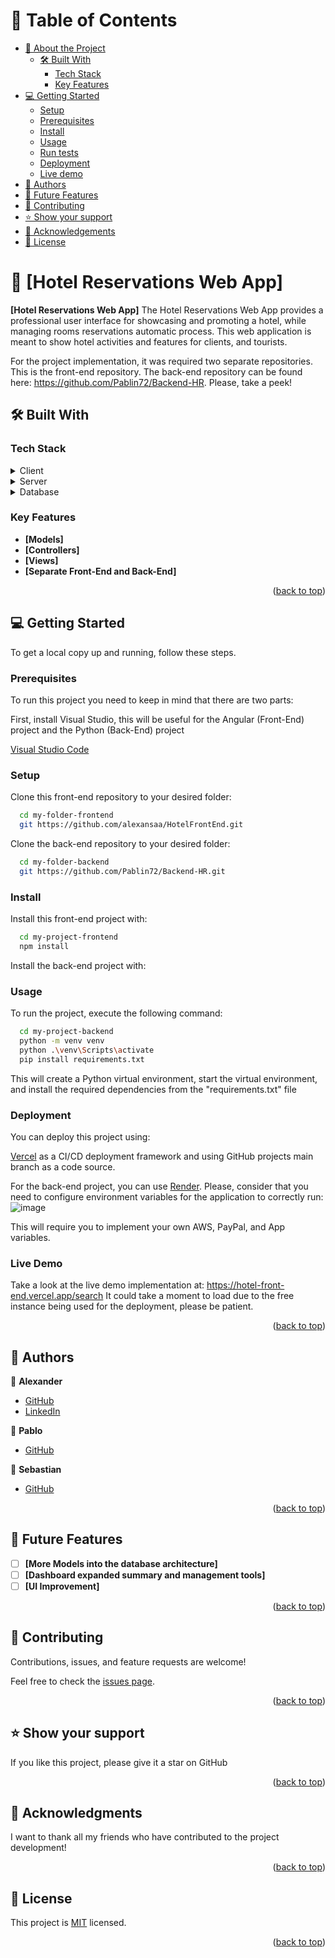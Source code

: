 <a name="readme-top"></a>

# 📗 Table of Contents

- [📖 About the Project](#about-project)
  - [🛠 Built With](#built-with)
    - [Tech Stack](#tech-stack)
    - [Key Features](#key-features)
- [💻 Getting Started](#getting-started)
  - [Setup](#setup)
  - [Prerequisites](#prerequisites)
  - [Install](#install)
  - [Usage](#usage)
  - [Run tests](#run-tests)
  - [Deployment](#triangular_flag_on_post-deployment)
  - [Live demo](#live-demo)
- [👥 Authors](#authors)
- [🔭 Future Features](#future-features)
- [🤝 Contributing](#contributing)
- [⭐️ Show your support](#support)
- [🙏 Acknowledgements](#acknowledgements)
- [📝 License](#license)

# 📖 [Hotel Reservations Web App] <a name="about-project"></a>

**[Hotel Reservations Web App]**
The Hotel Reservations Web App provides a professional user interface for showcasing and promoting a hotel, while managing rooms reservations automatic process. This web application is meant to show hotel activities and features for clients, and tourists.

For the project implementation, it was required two separate repositories. This is the front-end repository. The back-end repository can be found here: https://github.com/Pablin72/Backend-HR. Please, take a peek!

## 🛠 Built With <a name="built-with"></a>

### Tech Stack <a name="tech-stack"></a>

<details>
  <summary>Client</summary>
  <ul>
    <li><a href="https://developer.mozilla.org/en-US/docs/Web/HTML">HTML</a></li>
    <li><a href="https://developer.mozilla.org/en-US/docs/Web/css">CSS</a></li>
    <li><a href="https://developer.mozilla.org/es/docs/Web/JavaScript">JavaScript</a></li>
    <li><a href="https://angular.io/">Angular</a></li>
  </ul>
</details>

<details>
  <summary>Server</summary>
  <ul>
    <li><a href="https://www.python.org/">Python</a></li>
  </ul>
</details>

<details>
<summary>Database</summary>
  <ul>
    <li><a href="https://www.mongodb.com/es/cloud/atlas/lp/try4?utm_source=google&utm_campaign=search_gs_pl_evergreen_atlas_core_prosp-brand_gic-null_amers-ec_ps-all_desktop_es-la_lead&utm_term=mongodb&utm_medium=cpc_paid_search&utm_ad=e&utm_ad_campaign_id=20751877340&adgroup=157840844360&cq_cmp=20751877340&gad_source=1&gclid=CjwKCAjwnv-vBhBdEiwABCYQAxT9hEQZBD_Th6yzukzVpmNA3esZQJgbadV85hCqaVkJYU8GfqQLNBoC7kcQAvD_BwE">Mongo DB</a></li>
  </ul>
</details>

### Key Features <a name="key-features"></a>

- **[Models]**
- **[Controllers]**
- **[Views]**
- **[Separate Front-End and Back-End]**

<p align="right">(<a href="#readme-top">back to top</a>)</p>

## 💻 Getting Started <a name="getting-started"></a>

To get a local copy up and running, follow these steps.

### Prerequisites

To run this project you need to keep in mind that there are two parts:

First, install Visual Studio, this will be useful for the Angular (Front-End) project and the Python (Back-End) project

<a href="https://code.visualstudio.com/">Visual Studio Code</a>

### Setup

Clone this front-end repository to your desired folder:

```sh
  cd my-folder-frontend
  git https://github.com/alexansaa/HotelFrontEnd.git
```

Clone the back-end repository to your desired folder:

```sh
  cd my-folder-backend
  git https://github.com/Pablin72/Backend-HR.git
```

### Install

Install this front-end project with:

```sh
  cd my-project-frontend
  npm install
```

Install the back-end project with:

### Usage

To run the project, execute the following command:

```sh
  cd my-project-backend
  python -m venv venv
  python .\venv\Scripts\activate
  pip install requirements.txt
```

This will create a Python virtual environment, start the virtual environment, and install the required dependencies from the "requirements.txt" file


### Deployment

You can deploy this project using:

<a href="https://vercel.com/">Vercel</a> as a CI/CD deployment framework and using GitHub projects main branch as a code source.
 
For the back-end project, you can use <a href="https://render.com/">Render</a>. Please, consider that you need to configure environment variables for the application to correctly run:
<br>
![image](https://github.com/alexansaa/HotelFrontEnd/assets/60579598/33e8b50e-baad-4846-a740-fb7a01087008)

This will require you to implement your own AWS, PayPal, and App variables. 

### Live Demo

Take a look at the live demo implementation at: https://hotel-front-end.vercel.app/search
It could take a moment to load due to the free instance being used for the deployment, please be patient.

<p align="right">(<a href="#readme-top">back to top</a>)</p>

<!-- AUTHORS -->

## 👥 Authors <a name="authors"></a>

👤 **Alexander**

- [GitHub](https://github.com/alexansaa)
- [LinkedIn](https://www.linkedin.com/in/alexander-saavedra-garcia/)

  
👤 **Pablo**

- [GitHub](https://github.com/Pablin72)

  
👤 **Sebastian**

- [GitHub](https://github.com/SebastianSuarez12)


<p align="right">(<a href="#readme-top">back to top</a>)</p>

<!-- FUTURE FEATURES -->

## 🔭 Future Features <a name="future-features"></a>

- [ ] **[More Models into the database architecture]**
- [ ] **[Dashboard expanded summary and management tools]**
- [ ] **[UI Improvement]**

<p align="right">(<a href="#readme-top">back to top</a>)</p>

<!-- CONTRIBUTING -->

## 🤝 Contributing <a name="contributing"></a>

Contributions, issues, and feature requests are welcome!

Feel free to check the [issues page](https://github.com/alexansaa/HotelFrontEnd/issues).

<p align="right">(<a href="#readme-top">back to top</a>)</p>

## ⭐️ Show your support <a name="support"></a>

If you like this project, please give it a star on GitHub

<p align="right">(<a href="#readme-top">back to top</a>)</p>

## 🙏 Acknowledgments <a name="acknowledgements"></a>

I want to thank all my friends who have contributed to the project development!

<p align="right">(<a href="#readme-top">back to top</a>)</p>

<!-- LICENSE -->

## 📝 License <a name="license"></a>

This project is [MIT](./LICENSE.md) licensed.

<p align="right">(<a href="#readme-top">back to top</a>)</p>
